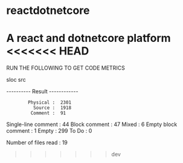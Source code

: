 # reactdotnetcore
A react and dotnetcore platform
<<<<<<< HEAD
=======


RUN THE FOLLOWING TO GET CODE METRICS 

sloc src

---------- Result ------------

            Physical :  2301
              Source :  1918
             Comment :  91
 Single-line comment :  44
       Block comment :  47
               Mixed :  6
 Empty block comment :  1
               Empty :  299
               To Do :  0

Number of files read :  19
>>>>>>> dev
